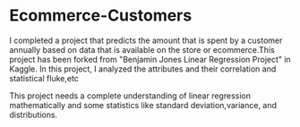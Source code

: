 # Ecommerce-Customers
I completed a project that predicts the amount that is spent by a customer annually based on data that is available 
on the store or ecommerce.This project has been forked from "Benjamin Jones Linear Regression Project" in Kaggle. In this project, I analyzed the attributes and their correlation and statistical fluke,etc

This project needs a complete understanding of linear regression mathematically and some statistics like standard deviation,variance, and distributions.
